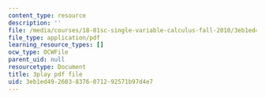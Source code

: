 ```yaml
---
content_type: resource
description: ''
file: /media/courses/18-01sc-single-variable-calculus-fall-2010/3eb1ed4926038376071292571b97d4e7_FK1n3TVQIhc.pdf
file_type: application/pdf
learning_resource_types: []
ocw_type: OCWFile
parent_uid: null
resourcetype: Document
title: 3play pdf file
uid: 3eb1ed49-2603-8376-0712-92571b97d4e7
---
```

